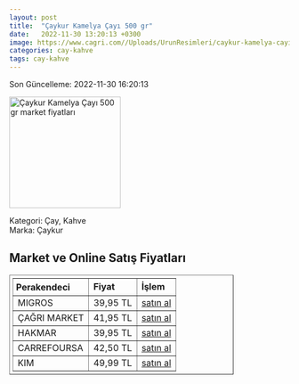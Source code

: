 ```yaml
---
layout: post
title:  "Çaykur Kamelya Çayı 500 gr"
date:   2022-11-30 13:20:13 +0300
image: https://www.cagri.com//Uploads/UrunResimleri/caykur-kamelya-cayi-500-gr-9a74.jpg
categories: cay-kahve
tags: cay-kahve
---
```


Son Güncelleme: 2022-11-30 16:20:13

<img src="https://www.cagri.com//Uploads/UrunResimleri/caykur-kamelya-cayi-500-gr-9a74.jpg" width="200" alt="Çaykur Kamelya Çayı 500 gr market fiyatları" />

Kategori: Çay, Kahve
<br />
Marka: Çaykur

<h2>Market ve Online Satış Fiyatları</h2>

<table border="1" style="padding: 5px;width:80%;">
  <tr>
    <td style="padding: 5px;"><strong>Perakendeci</strong></td>
    <td><strong>Fiyat</strong></td>
    <td><strong>İşlem</strong></td>
  </tr>
  <tr>
              <td title="Migros">MIGROS</td>
              <td>39,95 TL</td>
              <td><a title="Migros" target="_blank" href="https://www.migros.com.tr/caykur-kamelya-cay-500-g-p-2f7988">satın al</a></td>
            </tr><tr>
              <td title="Çağrı Market">ÇAĞRI MARKET</td>
              <td>41,95 TL</td>
              <td><a title="Çağrı Market" target="_blank" href="https://www.cagri.com/caykur-kamelya-cayi-500-gr">satın al</a></td>
            </tr><tr>
              <td title="Hakmar">HAKMAR</td>
              <td>39,95 TL</td>
              <td><a title="Hakmar" target="_blank" href="https://www.hakmarexpress.com.tr/urun/gida-caykur-kamelya-cayi-siyah-cay-500gr">satın al</a></td>
            </tr><tr>
              <td title="CarrefourSA">CARREFOURSA</td>
              <td>42,50 TL</td>
              <td><a title="CarrefourSA" target="_blank" href="https://www.carrefoursa.com/caykur-kamelya-cayi-500-g-p-30018810">satın al</a></td>
            </tr><tr>
              <td title="Kim">KIM</td>
              <td>49,99 TL</td>
              <td><a title="Kim" target="_blank" href="https://www.kimgeldi.com/caykur-kamelya-cay-500-gr">satın al</a></td>
            </tr>
</table>
